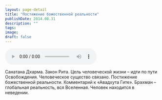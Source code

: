 ```yaml
---
layout: page-detail
title: "Постижение божественной реальности"
publishDate: 2014.08.31
description: ""
tags:
image:
draft: false
---
```


<audio title="2014.08.31 - Постижение божественной реальности.mp3" src="/upload/iblock/ed6/ed66450e7fad61a2f75f85d812f1e259.mp3" controls=""></audio>

 Санатана Дхарма. Закон Рита. Цель человеческой жизни – идти по пути Освобождения. Человеческое существо связано. Постижение божественной реальности. Комментарий к «Авадхута Гите». Брахман – глобальная реальность, вся Вселенная. Человек находится в неведении. 

  
